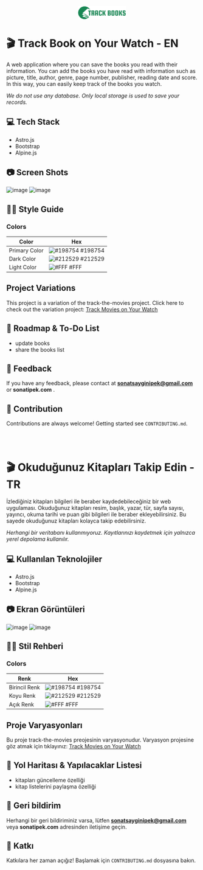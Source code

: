 <p align="center" width="100%">
    <img width="25%" src="https://raw.githubusercontent.com/sonatipek/track-the-books/main/public/logo.svg"> 
</p>


# 🎬 Track Book on Your Watch - EN
A web application where you can save the books you read with their information. You can add the books you have read with information such as picture, title, author, genre, page number, publisher, reading date and score. In this way, you can easily keep track of the books you watch.

*We do not use any database. Only local storage is used to save your records.*
## 💻 Tech Stack
- Astro.js
- Bootstrap
- Alpine.js

## 📷 Screen Shots
![image](https://github.com/sonatipek/track-the-books/assets/80075444/9785314f-96f9-45be-a6d1-ed11d138731d)
![image](https://github.com/sonatipek/track-the-books/assets/80075444/971ce1aa-aaa8-4a74-b30f-35bbe9c42454)




## 💅🏼 Style Guide
### Colors

| Color             | Hex                                                               |
| ----------------- | ------------------------------------------------------------------ |
| Primary Color | ![#198754](https://placehold.co/10x10/198754/198754) #198754 |
| Dark Color | ![#212529](https://placehold.co/10x10/212529/212529) #212529 |
| Light Color | ![#FFF](https://placehold.co/10x10/white/white) #FFF | 

## Project Variations
This project is a variation of the track-the-movies project. Click here to check out the variation project: [Track Movies on Your Watch](https://github.com/sonatipek/track-the-movies)

## 📍 Roadmap & To-Do List
- update books
- share the books list
  
## 🌟 Feedback
If you have any feedback, please contact at **sonatsayginipek@gmail.com** or **sonatipek.com** .

## 🤝 Contribution
Contributions are always welcome!
Getting started see `CONTRIBUTING.md`.

<br><br>

# 🎬 Okuduğunuz Kitapları Takip Edin - TR
İzlediğiniz kitapları bilgileri ile beraber kaydedebileceğiniz bir web uygulaması. Okuduğunuz kitapları resim, başlık, yazar, tür, sayfa sayısı, yayıncı, okuma tarihi ve puan gibi bilgileri ile beraber ekleyebilirsiniz. Bu sayede okuduğunuz kitapları kolayca takip edebilirsiniz.

*Herhangi bir veritabanı kullanmıyoruz. Kayıtlarınızı kaydetmek için yalnızca yerel depolama kullanılır.*
## 💻 Kullanılan Teknolojiler
- Astro.js
- Bootstrap
- Alpine.js

## 📷 Ekran Görüntüleri
![image](https://github.com/sonatipek/track-the-books/assets/80075444/9785314f-96f9-45be-a6d1-ed11d138731d)
![image](https://github.com/sonatipek/track-the-books/assets/80075444/971ce1aa-aaa8-4a74-b30f-35bbe9c42454)

## 💅🏼 Stil Rehberi
### Colors

| Renk             | Hex                                                               |
| ----------------- | ------------------------------------------------------------------ |
| Birincil Renk | ![#198754](https://placehold.co/10x10/198754/198754) #198754 |
| Koyu Renk | ![#212529](https://placehold.co/10x10/212529/212529) #212529 |
| Açık Renk | ![#FFF](https://placehold.co/10x10/white/white) #FFF | 

## Proje Varyasyonları
Bu proje track-the-movies preojesinin varyasyonudur. Varyasyon projesine göz atmak için tıklayınız:  [Track Movies on Your Watch](https://github.com/sonatipek/track-the-movies)

## 📍 Yol Haritası & Yapılacaklar Listesi
- kitapları güncelleme özelliği
- kitap listelerini paylaşma özelliği

## 🌟 Geri bildirim
Herhangi bir geri bildiriminiz varsa, lütfen **sonatsayginipek@gmail.com** veya **sonatipek.com** adresinden iletişime geçin.

## 🤝 Katkı
Katkılara her zaman açığız!
Başlamak için `CONTRIBUTING.md` dosyasına bakın.
